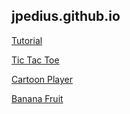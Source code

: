 ## jpedius.github.io

[Tutorial](tutorial/)

[Tic Tac Toe](games/tic-tac-toe/)

[Cartoon Player](games/cartoon-player/)

[Banana Fruit](games/banana-fruit/)
